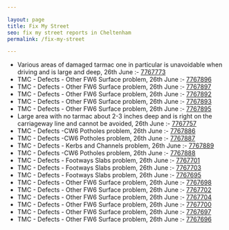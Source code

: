 ```yaml
---

layout: page
title: Fix My Street
seo: fix my street reports in Cheltenham
permalink: /fix-my-street

---
```


<!-- fix_marker starts -->

- Various areas of damaged tarmac one in particular is unavoidable when driving and is large and deep, 26th June :- [7767773](https://www.fixmystreet.com/report/7767773)
- TMC - Defects - Other FW6  Surface problem, 26th June :- [7767896](https://www.fixmystreet.com/report/7767896)
- TMC - Defects - Other FW6  Surface problem, 26th June :- [7767897](https://www.fixmystreet.com/report/7767897)
- TMC - Defects - Other FW6  Surface problem, 26th June :- [7767892](https://www.fixmystreet.com/report/7767892)
- TMC - Defects - Other FW6  Surface problem, 26th June :- [7767893](https://www.fixmystreet.com/report/7767893)
- TMC - Defects - Other FW6  Surface problem, 26th June :- [7767895](https://www.fixmystreet.com/report/7767895)
- Large area with no tarmac about 2-3 inches deep and is right on the carriageway line and cannot be avoided, 26th June :- [7767757](https://www.fixmystreet.com/report/7767757)
- TMC - Defects -CW6 Potholes  problem, 26th June :- [7767886](https://www.fixmystreet.com/report/7767886)
- TMC - Defects -CW6 Potholes  problem, 26th June :- [7767887](https://www.fixmystreet.com/report/7767887)
- TMC - Defects - Kerbs and Channels problem, 26th June :- [7767889](https://www.fixmystreet.com/report/7767889)
- TMC - Defects -CW6 Potholes  problem, 26th June :- [7767888](https://www.fixmystreet.com/report/7767888)
- TMC - Defects - Footways Slabs problem, 26th June :- [7767701](https://www.fixmystreet.com/report/7767701)
- TMC - Defects - Footways Slabs problem, 26th June :- [7767703](https://www.fixmystreet.com/report/7767703)
- TMC - Defects - Footways Slabs problem, 26th June :- [7767695](https://www.fixmystreet.com/report/7767695)
- TMC - Defects - Other FW6  Surface problem, 26th June :- [7767698](https://www.fixmystreet.com/report/7767698)
- TMC - Defects - Other FW6  Surface problem, 26th June :- [7767702](https://www.fixmystreet.com/report/7767702)
- TMC - Defects - Other FW6  Surface problem, 26th June :- [7767704](https://www.fixmystreet.com/report/7767704)
- TMC - Defects - Other FW6  Surface problem, 26th June :- [7767700](https://www.fixmystreet.com/report/7767700)
- TMC - Defects - Other FW6  Surface problem, 26th June :- [7767697](https://www.fixmystreet.com/report/7767697)
- TMC - Defects - Other FW6  Surface problem, 26th June :- [7767696](https://www.fixmystreet.com/report/7767696)

<!-- fix_marker ends -->